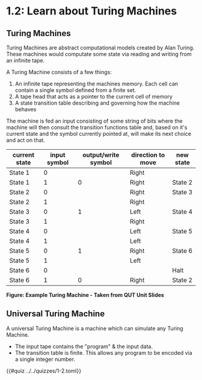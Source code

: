 # 1.2: Learn about Turing Machines

## Turing Machines
Turing Machines are abstract computational models created by Alan Turing. 
These machines would computate some state via reading and writing from an infinite tape.

A Turing Machine consists of a few things:
1. An infinite tape representing the machines memory. Each cell can contain a 
single symbol defined from a finite set.
2. A tape head that acts as a pointer to the current cell of memory
3. A state transition table describing and governing how the machine behaves

The machine is fed an input consisting of some string of bits where the machine 
will then consult the transition functions table and, based on it's current state and 
the symbol currently pointed at, will make its next choice and act on that.

| current state | input symbol | output/write symbol | direction to move | new state |
|---------------|--------------|---------------------|-------------------|-----------|
| State 1 | 0 |   | Right |         |
| State 1 | 1 | 0 | Right | State 2 |
| State 2 | 0 |   | Right | State 3 |
| State 2 | 1 |   | Right |         |
| State 3 | 0 | 1 | Left  | State 4 |
| State 3 | 1 |   | Right |         |
| State 4 | 0 |   | Left  | State 5 |
| State 4 | 1 |   | Left  |         |
| State 5 | 0 | 1 | Right | State 6 |
| State 5 | 1 |   | Left  |         |
| State 6 | 0 |   |       | Halt    |
| State 6 | 1 | 0 | Right | State 2 |

**Figure: Example Turing Machine - Taken from QUT Unit Slides**

## Universal Turing Machine
A universal Turing Machine is a machine which can simulate any Turing Machine.
- The input tape contains the "program" & the input data.
- The transition table is finite. This allows any program to be encoded via a single integer number.

{{#quiz ../../quizzes/1-2.toml}}
